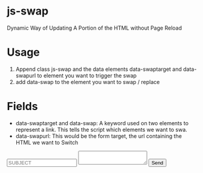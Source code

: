 # js-swap
Dynamic Way of Updating A Portion of the HTML without Page Reload


# Usage

1. Append class js-swap and the data elements data-swaptarget and data-swapurl to element you want to trigger the swap
2. add data-swap to the element you want to swap / replace

# Fields


* data-swaptarget and data-swap: A keyword used on two elements to represent a link. This tells the script which elements we want to swa.
* data-swapurl: This would be the form target, the url containing the HTML we want to Switch

<form>
	<span data-swap="contact-form">
		<input type="hidden" name="do" value="send" />
		<input type="text" name="subject" id="subject" placeholder="SUBJECT"/>
		<textarea name="content" id="content"></textarea>
	</span>
	<input type="button" name="contact" value="Send" class="js-swap" data-swaptarget="contact-form" data-swapurl="/asset/htmlassets/swap.html"/>
</form>

